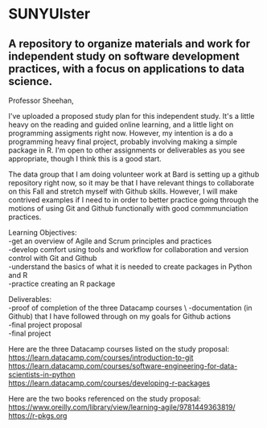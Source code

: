 # SUNYUlster
## A repository to organize materials and work for independent study on software development practices, with a focus on applications to data science.

Professor Sheehan,

I've uploaded a proposed study plan for this independent study. It's a little heavy on the reading and guided online learning, and a little light on programming assigments right now. However, my intention is a do a programming heavy final project, probably involving making a simple package in R. I'm open to other assignments or deliverables as you see appropriate, though I think this is a good start. 

The data group that I am doing volunteer work at Bard is setting up a github repository right now, so it may be that I have relevant things to collaborate on this Fall and stretch myself with Github skills. However, I will make contrived examples if I need to in order to better practice going through the motions of using Git and Github functionally with good commmunciation practices. 

Learning Objectives: \
-get an overview of Agile and Scrum principles and practices \
-develop comfort using tools and workflow for collaboration and version control with Git and Github \
-understand the basics of what it is needed to create packages in Python and R \
-practice creating an R package 

Deliverables: \
-proof of completion of the three Datacamp courses \ 
-documentation (in Github) that I have followed through on my goals for Github actions \
-final project proposal \
-final project 

Here are the three Datacamp courses listed on the study proposal: \
https://learn.datacamp.com/courses/introduction-to-git \
https://learn.datacamp.com/courses/software-engineering-for-data-scientists-in-python \
https://learn.datacamp.com/courses/developing-r-packages 

Here are the two books referenced on the study proposal: \
https://www.oreilly.com/library/view/learning-agile/9781449363819/ \
https://r-pkgs.org 
